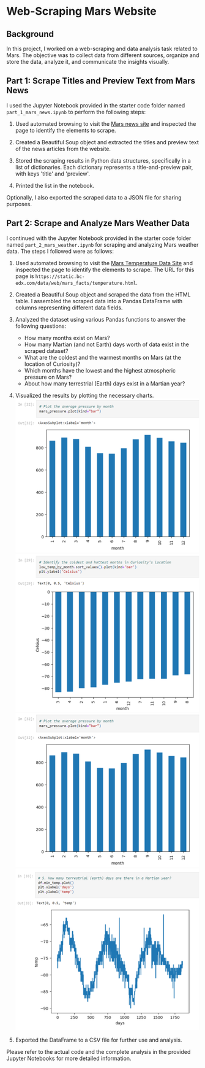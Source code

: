 # Web-Scraping Mars Website

## Background

In this project, I worked on a web-scraping and data analysis task related to Mars. The objective was to collect data from different sources, organize and store the data, analyze it, and communicate the insights visually.

## Part 1: Scrape Titles and Preview Text from Mars News

I used the Jupyter Notebook provided in the starter code folder named `part_1_mars_news.ipynb` to perform the following steps:

1. Used automated browsing to visit the [Mars news site](https://static.bc-edx.com/data/web/mars_news/index.html) and inspected the page to identify the elements to scrape.

2. Created a Beautiful Soup object and extracted the titles and preview text of the news articles from the website.

3. Stored the scraping results in Python data structures, specifically in a list of dictionaries. Each dictionary represents a title-and-preview pair, with keys 'title' and 'preview'.

4. Printed the list in the notebook.

Optionally, I also exported the scraped data to a JSON file for sharing purposes.

## Part 2: Scrape and Analyze Mars Weather Data

I continued with the Jupyter Notebook provided in the starter code folder named `part_2_mars_weather.ipynb` for scraping and analyzing Mars weather data. The steps I followed were as follows:

1. Used automated browsing to visit the [Mars Temperature Data Site](https://static.bc-edx.com/data/web/mars_facts/temperature.html) and inspected the page to identify the elements to scrape. The URL for this page is `https://static.bc-edx.com/data/web/mars_facts/temperature.html`.

2. Created a Beautiful Soup object and scraped the data from the HTML table. I assembled the scraped data into a Pandas DataFrame with columns representing different data fields.

3. Analyzed the dataset using various Pandas functions to answer the following questions:

   - How many months exist on Mars?
   - How many Martian (and not Earth) days worth of data exist in the scraped dataset?
   - What are the coldest and the warmest months on Mars (at the location of Curiosity)?
   - Which months have the lowest and the highest atmospheric pressure on Mars?
   - About how many terrestrial (Earth) days exist in a Martian year?

4. Visualized the results by plotting the necessary charts.
![Average Temperature by Month](assets/ave_pressure_by_month.png) 
![Coldest and Hottest Months](assets/coldest_hottest.png) 
![Average Pressure By Month](assets/ave_pressure_by_month.png) 
![Terrestial Days for a Martian Year](assets/terrestial_days.png) 
5. Exported the DataFrame to a CSV file for further use and analysis.

Please refer to the actual code and the complete analysis in the provided Jupyter Notebooks for more detailed information.

